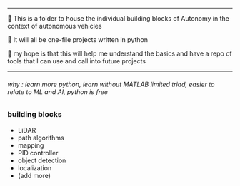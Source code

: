 ___

🥇 This is a folder to house the individual building blocks of Autonomy in the context of autonomous vehicles<p>
🥈 It will all be one-file projects written in python <p>
🥉 my hope is that this will help me understand the basics and have a repo of tools that I can use and call into future projects <p>

___

###### _why : learn more python, learn without MATLAB limited triad, easier to relate to ML and AI, python is free_<p>

### building blocks
+ LiDAR
+ path algorithms
+ mapping
+ PID controller
+ object detection
+ localization
+ (add more)
